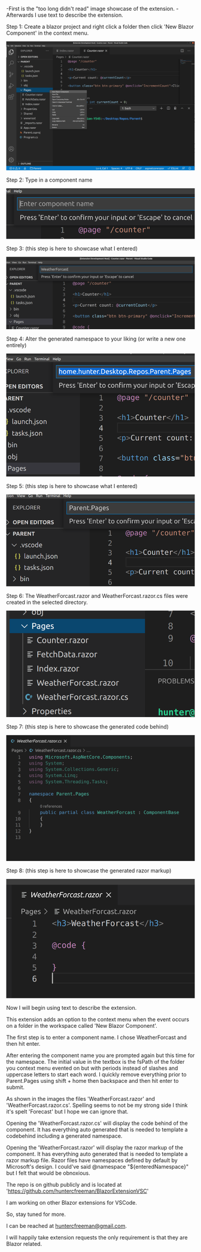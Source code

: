 -First is the "too long didn't read" image showcase of the extension.
-Afterwards I use text to describe the extension.

Step 1: Create a blazor project and right click a folder then click 'New Blazor Component' in the context menu.

![1](./markdownImages/1.jpg)



Step 2: Type in a component name

 ![2](./markdownImages/2.png)

Step 3: (this step is here to showcase what I entered)

![3](./markdownImages/3.png)



Step 4: Alter the generated namespace to your liking (or write a new one entirely)

![4](./markdownImages/4.png)



Step 5: (this step is here to showcase what I entered)



![5](./markdownImages/5.png)



Step 6: The WeatherForcast.razor and WeatherForcast.razor.cs files were created in the selected directory.

![6](./markdownImages/6.png)



Step 7: (this step is here to showcase the generated code behind)

![7](./markdownImages/7.png)



Step 8: (this step is here to showcase the generated razor markup)

![8](./markdownImages/8.png)

Now I will begin using text to describe the extension.



This extension adds an option to the context menu when the event occurs on a folder in the workspace called 'New Blazor Component'.



The first step is to enter a component name. I chose WeatherForcast and then hit enter.



After entering the component name you are prompted again but this time for the namespace. The initial value in the textbox is the fsPath of the folder you context menu evented on but with periods instead of slashes and uppercase letters to start each word. I quickly remove everything prior to Parent.Pages using shift + home then backspace and then hit enter to submit.



As shown in the images the files 'WeatherForcast.razor' and 'WeatherForcast.razor.cs'. Spelling seems to not be my strong side I think it's spelt 'Forecast' but I hope we can ignore that.



Opening the 'WeatherForcast.razor.cs' will display the code behind of the component. It has everything auto generated that is needed to template a codebehind including a generated namespace.



Opening the 'WeatherForcast.razor' will display the razor markup of the component. It has everything auto generated that is needed to template a razor markup file. Razor files have namespaces defined by default by Microsoft's design. I could've said @namespace "${enteredNamespace}" but I felt that would be obnoxious.



The repo is on github publicly and is located at 'https://github.com/huntercfreeman/BlazorExtensionVSC'



I am working on other Blazor extensions for VSCode.

So, stay tuned for more.



I can be reached at huntercfreeman@gmail.com.

I will happily take extension requests the only requirement is that they are Blazor related.